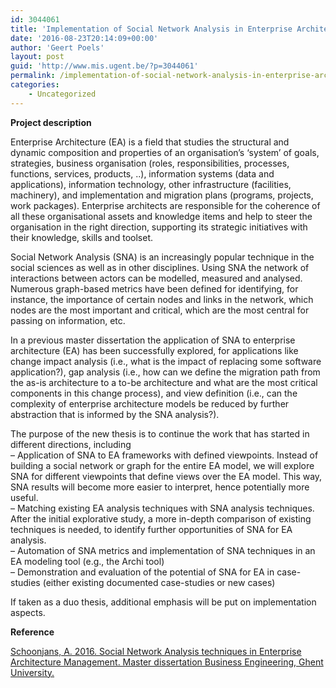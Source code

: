 ```yaml
---
id: 3044061
title: 'Implementation of Social Network Analysis in Enterprise Architecture Modeling and Analysis (Pierre Gerardi)'
date: '2016-08-23T20:14:09+00:00'
author: 'Geert Poels'
layout: post
guid: 'http://www.mis.ugent.be/?p=3044061'
permalink: /implementation-of-social-network-analysis-in-enterprise-architecture-modeling-and-analysis/
categories:
    - Uncategorized
---
```


**Project description**

Enterprise Architecture (EA) is a field that studies the structural and dynamic composition and properties of an organisation’s ‘system’ of goals, strategies, business organisation (roles, responsibilities, processes, functions, services, products, ..), information systems (data and applications), information technology, other infrastructure (facilities, machinery), and implementation and migration plans (programs, projects, work packages). Enterprise architects are responsible for the coherence of all these organisational assets and knowledge items and help to steer the organisation in the right direction, supporting its strategic initiatives with their knowledge, skills and toolset.

Social Network Analysis (SNA) is an increasingly popular technique in the social sciences as well as in other disciplines. Using SNA the network of interactions between actors can be modelled, measured and analysed. Numerous graph-based metrics have been defined for identifying, for instance, the importance of certain nodes and links in the network, which nodes are the most important and critical, which are the most central for passing on information, etc.

In a previous master dissertation the application of SNA to enterprise architecture (EA) has been successfully explored, for applications like change impact analysis (i.e., what is the impact of replacing some software application?), gap analysis (i.e., how can we define the migration path from the as-is architecture to a to-be architecture and what are the most critical components in this change process), and view definition (i.e., can the complexity of enterprise architecture models be reduced by further abstraction that is informed by the SNA analysis?).

The purpose of the new thesis is to continue the work that has started in different directions, including  
– Application of SNA to EA frameworks with defined viewpoints. Instead of building a social network or graph for the entire EA model, we will explore SNA for different viewpoints that define views over the EA model. This way, SNA results will become more easier to interpret, hence potentially more useful.  
– Matching existing EA analysis techniques with SNA analysis techniques. After the initial explorative study, a more in-depth comparison of existing techniques is needed, to identify further opportunities of SNA for EA analysis.  
– Automation of SNA metrics and implementation of SNA techniques in an EA modeling tool (e.g., the Archi tool)  
– Demonstration and evaluation of the potential of SNA for EA in case-studies (either existing documented case-studies or new cases)

If taken as a duo thesis, additional emphasis will be put on implementation aspects.

**Reference**

[Schoonjans, A. 2016. Social Network Analysis techniques in Enterprise Architecture Management. Master dissertation Business Engineering, Ghent University.](http://www.mis.ugent.be/wp-content/uploads/2017/07/AnthonySchoonjans-FMEBENOM141-610311-1463066383-AnthonySchoonjans.pdf)